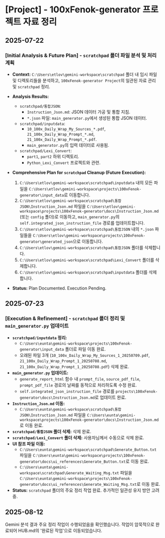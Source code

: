 # [Project] - 100xFenok-generator 프로젝트 자료 정리

## 2025-07-22

### [Initial Analysis & Future Plan] - `scratchpad` 폴더 파일 분석 및 처리 계획

- **Context:** `C:\Users\etlov\gemini-workspace\scratchpad` 폴더 내 임시 파일 및 디렉토리들을 분석하고, `100xFenok-generator Project`의 일관된 자료 관리 및 `scratchpad` 정리.

- **Analysis Results:**
    - `scratchpad/통합JSON`:
        - `Instruction_Json.md`: JSON 데이터 가공 및 통합 지침.
        - `*.json` 파일: `main_generator.py`에서 생성된 통합 JSON 데이터.
    - `scratchpad/inputdata`:
        - `10_100x_Daily_Wrap_My_Sources_*.pdf`, `21_100x_Daily_Wrap_Prompt_*.md`, `21_100x_Daily_Wrap_Prompt_*.pdf`.
        - `main_generator.py`의 입력 데이터로 사용됨.
    - `scratchpad/Lexi_Convert`:
        - `part1`, `part2` 하위 디렉토리.
        - `Python_Lexi_Convert` 프로젝트와 관련.

- **Comprehensive Plan for `scratchpad` Cleanup (Future Execution):**
    1.  `C:\Users\etlov\gemini-workspace\scratchpad\inputdata` 내의 모든 파일을 `C:\Users\etlov\gemini-workspace\projects\100xFenok-generator\input_data`로 이동합니다.
    2.  `C:\Users\etlov\gemini-workspace\scratchpad\통합JSON\Instruction_Json.md` 파일을 `C:\Users\etlov\gemini-workspace\projects\100xFenok-generator\docs\Instruction_Json.md` (또는 `config` 폴더)로 이동하고, `main_generator.py`의 `self.integrated_json_instruction_file` 경로를 업데이트합니다.
    3.  `C:\Users\etlov\gemini-workspace\scratchpad\통합JSON` 내의 `*.json` 파일들을 `C:\Users\etlov\gemini-workspace\projects\100xFenok-generator\generated_json`으로 이동합니다.
    4.  `C:\Users\etlov\gemini-workspace\scratchpad\통합JSON` 폴더를 삭제합니다.
    5.  `C:\Users\etlov\gemini-workspace\scratchpad\Lexi_Convert` 폴더를 삭제합니다.
    6.  `C:\Users\etlov\gemini-workspace\scratchpad\inputdata` 폴더를 삭제합니다.

- **Status:** Plan Documented. Execution Pending.

## 2025-07-23

### [Execution & Refinement] - `scratchpad` 폴더 정리 및 `main_generator.py` 업데이트

- **`scratchpad/inputdata` 정리:**
    - `C:\Users\eunta\gemini-workspace\projects\100xFenok-generator\input_data` 폴더로 파일 이동 완료.
    - 오래된 파일 3개 (`10_100x_Daily_Wrap_My_Sources_1_20250709.pdf`, `21_100x_Daily_Wrap_Prompt_1_20250708.md`, `21_100x_Daily_Wrap_Prompt_1_20250708.pdf`) 삭제 완료.
- **`main_generator.py` 업데이트:**
    - `generate_report_html` 함수 내 `prompt_file`, `source_pdf_file`, `prompt_pdf_file` 경로의 날짜를 동적으로 처리하도록 수정 완료.
    - `self.integrated_json_instruction_file` 경로를 `projects\100xFenok-generator\docs\Instruction_Json.md`로 업데이트 완료.
- **`Instruction_Json.md` 이동:**
    - `C:\Users\eunta\gemini-workspace\scratchpad\통합JSON\Instruction_Json.md` 파일을 `C:\Users\eunta\gemini-workspace\projects\100xFenok-generator\docs\Instruction_Json.md`로 이동 완료.
- **`scratchpad/통합JSON` 폴더 삭제:** 삭제 완료.
- **`scratchpad/Lexi_Convert` 폴더 삭제:** 사용자님께서 수동으로 삭제 완료.
- **UI 참조 파일 이동:**
    - `C:\Users\eunta\gemini-workspace\scratchpad\Generate_Button.txt` 파일을 `C:\Users\eunta\gemini-workspace\projects\100xFenok-generator\docs\ui_references\Generate_Button.txt`로 이동 완료.
    - `C:\Users\eunta\gemini-workspace\scratchpad\Generate_Waiting_Msg.txt` 파일을 `C:\Users\eunta\gemini-workspace\projects\100xFenok-generator\docs\ui_references\Generate_Waiting_Msg.txt`로 이동 완료.
- **Status:** `scratchpad` 폴더의 주요 정리 작업 완료. 추가적인 일관성 유지 방안 고려 중.

## 2025-08-12
Gemini 분석 결과 주요 정리 작업이 수행되었음을 확인했습니다. 작업이 암묵적으로 완료되어 HUB.md의 '완료된 작업'으로 이동되었습니다.
